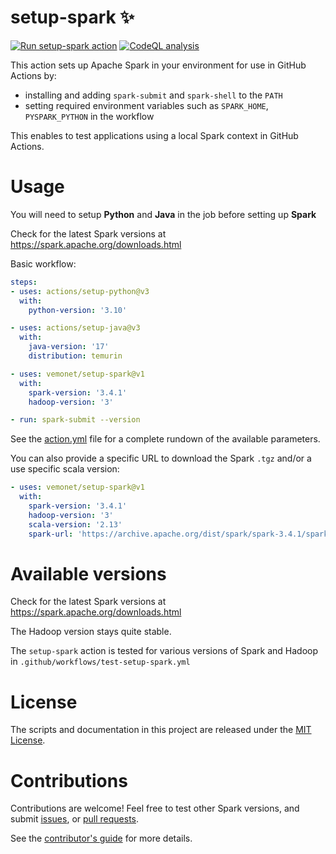 # setup-spark ✨

[![Run setup-spark action](https://github.com/vemonet/setup-spark/actions/workflows/test-setup-spark.yml/badge.svg)](https://github.com/vemonet/setup-spark/actions/workflows/test-setup-spark.yml) [![CodeQL analysis](https://github.com/vemonet/setup-spark/actions/workflows/codeql-analysis.yml/badge.svg)](https://github.com/vemonet/setup-spark/actions/workflows/codeql-analysis.yml)

This action sets up Apache Spark in your environment for use in GitHub Actions by:

- installing and adding `spark-submit` and `spark-shell` to the `PATH`
- setting required environment variables such as `SPARK_HOME`, `PYSPARK_PYTHON` in the workflow

This enables to test applications using a local Spark context in GitHub Actions.

# Usage

You will need to setup **Python** and **Java** in the job before setting up **Spark**

Check for the latest Spark versions at https://spark.apache.org/downloads.html

Basic workflow:
```yaml
steps:
- uses: actions/setup-python@v3
  with:
    python-version: '3.10'

- uses: actions/setup-java@v3
  with:
    java-version: '17'
    distribution: temurin

- uses: vemonet/setup-spark@v1
  with:
    spark-version: '3.4.1'
    hadoop-version: '3'

- run: spark-submit --version
```

See the [action.yml](action.yml) file for a complete rundown of the available parameters.

You can also provide a specific URL to download the Spark `.tgz` and/or a use specific scala version:

```yaml
- uses: vemonet/setup-spark@v1
  with:
    spark-version: '3.4.1'
    hadoop-version: '3'
    scala-version: '2.13'
    spark-url: 'https://archive.apache.org/dist/spark/spark-3.4.1/spark-3.4.1-bin-hadoop3-scala2.13.tgz'
```

# Available versions

Check for the latest Spark versions at https://spark.apache.org/downloads.html

The Hadoop version stays quite stable.

The `setup-spark` action is tested for various versions of Spark and Hadoop in `.github/workflows/test-setup-spark.yml`

# License

The scripts and documentation in this project are released under the [MIT License](LICENSE).

# Contributions

Contributions are welcome! Feel free to test other Spark versions, and submit [issues](/issues), or [pull requests](https://github.com/vemonet/setup-spark/blob/main/CONTRIBUTING.md).

See the [contributor's guide](https://github.com/vemonet/setup-spark/blob/main/CONTRIBUTING.md) for more details.
